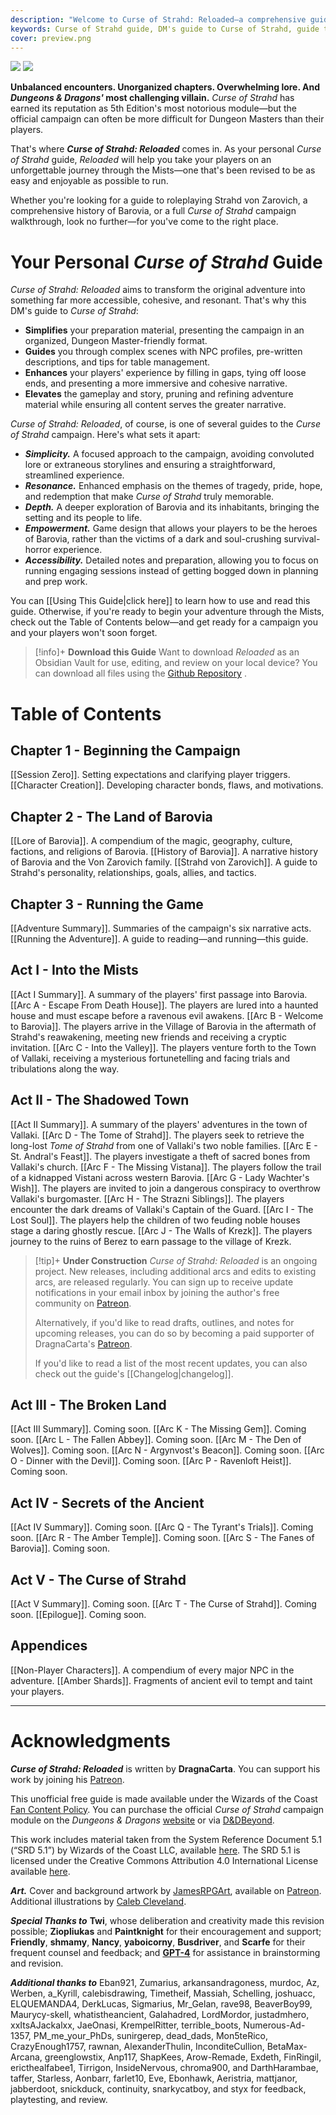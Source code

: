 ```yaml
---
description: "Welcome to Curse of Strahd: Reloaded—a comprehensive guide to running Curse of Strahd for new and veteran Dungeon Masters alike. Experience enhanced storytelling, organized information, and scene-level guidance that make it easier than ever to bring Barovia to life."
keywords: Curse of Strahd guide, DM's guide to Curse of Strahd, guide to running Curse of Strahd, how to run Curse of Strahd, D&D, Dungeons and Dragons, Curse of Strahd, DM Guide, Barovia, Role-playing Game, DM Tips, Campaign Guide, Strahd Von Zarovich, Tabletop Games
cover: preview.png
---
```

<img class="image-dark" src="https://publish-01.obsidian.md/access/7db64b11c71d88572ddc6cd06b888976/images/cover-dark.png">
<img class="image-light" src="https://publish-01.obsidian.md/access/7db64b11c71d88572ddc6cd06b888976/images/cover-light.png">


**Unbalanced encounters. Unorganized chapters. Overwhelming lore. And *Dungeons & Dragons'* most challenging villain.** *Curse of Strahd* has earned its reputation as 5th Edition's most notorious module—but the official campaign can often be more difficult for Dungeon Masters than their players.

That's where ***Curse of Strahd: Reloaded*** comes in. As your personal *Curse of Strahd* guide, *Reloaded* will help you take your players on an unforgettable journey through the Mists—one that's been revised to be as easy and enjoyable as possible to run. 

Whether you're looking for a guide to roleplaying Strahd von Zarovich, a comprehensive history of Barovia, or a full *Curse of Strahd* campaign walkthrough, look no further—for you've come to the right place.
# Your Personal *Curse of Strahd* Guide
*Curse of Strahd: Reloaded* aims to transform the original adventure into something far more accessible, cohesive, and resonant. That's why this DM's guide to *Curse of Strahd*:

* **Simplifies** your preparation material, presenting the campaign in an organized, Dungeon Master-friendly format.
* **Guides** you through complex scenes with NPC profiles, pre-written descriptions, and tips for table management.
* **Enhances** your players' experience by filling in gaps, tying off loose ends, and presenting a more immersive and cohesive narrative.
* **Elevates** the gameplay and story, pruning and refining adventure material while ensuring all content serves the greater narrative.

*Curse of Strahd: Reloaded*, of course, is one of several guides to the *Curse of Strahd* campaign. Here's what sets it apart:

* ***Simplicity.*** A focused approach to the campaign, avoiding convoluted lore or extraneous storylines and ensuring a straightforward, streamlined experience.
* ***Resonance.*** Enhanced emphasis on the themes of tragedy, pride, hope, and redemption that make *Curse of Strahd* truly memorable.
* ***Depth.*** A deeper exploration of Barovia and its inhabitants, bringing the setting and its people to life.
* ***Empowerment.*** Game design that allows your players to be the heroes of Barovia, rather than the victims of a dark and soul-crushing survival-horror experience.
* ***Accessibility.*** Detailed notes and preparation, allowing you to focus on running engaging sessions instead of getting bogged down in planning and prep work.

You can [[Using This Guide|click here]] to learn how to use and read this guide. Otherwise, if you're ready to begin your adventure through the Mists, check out the Table of Contents below—and get ready for a campaign you and your players won't soon forget.

> [!info]+ **Download this Guide**
> Want to download *Reloaded* as an Obsidian Vault for use, editing, and review on your local device? You can download all files using the [Github Repository](https://github.com/DragnaCarta/Curse-of-Strahd-Reloaded) .
# Table of Contents
## Chapter 1 - Beginning the Campaign
[[Session Zero]]. Setting expectations and clarifying player triggers.
[[Character Creation]]. Developing character bonds, flaws, and motivations.
## Chapter 2 - The Land of Barovia
[[Lore of Barovia]]. A compendium of the magic, geography, culture, factions, and religions of Barovia.
[[History of Barovia]]. A narrative history of Barovia and the Von Zarovich family.
[[Strahd von Zarovich]]. A guide to Strahd's personality, relationships, goals, allies, and tactics.
## Chapter 3 - Running the Game
[[Adventure Summary]]. Summaries of the campaign's six narrative acts.
[[Running the Adventure]]. A guide to reading—and running—this guide.
## Act I - Into the Mists
[[Act I Summary]]. A summary of the players' first passage into Barovia.
[[Arc A - Escape From Death House]]. The players are lured into a haunted house and must escape before a ravenous evil awakens.
[[Arc B - Welcome to Barovia]]. The players arrive in the Village of Barovia in the aftermath of Strahd's reawakening, meeting new friends and receiving a cryptic invitation.
[[Arc C - Into the Valley]]. The players venture forth to the Town of Vallaki, receiving a mysterious fortunetelling and facing trials and tribulations along the way.
## Act II - The Shadowed Town
[[Act II Summary]]. A summary of the players' adventures in the town of Vallaki.
[[Arc D - The Tome of Strahd]]. The players seek to retrieve the long-lost *Tome of Strahd* from one of Vallaki's two noble families.
[[Arc E - St. Andral's Feast]]. The players investigate a theft of sacred bones from Vallaki's church.
[[Arc F - The Missing Vistana]]. The players follow the trail of a kidnapped Vistani across western Barovia. 
[[Arc G - Lady Wachter's Wish]]. The players are invited to join a dangerous conspiracy to overthrow Vallaki's burgomaster.
[[Arc H - The Strazni Siblings]]. The players encounter the dark dreams of Vallaki's Captain of the Guard.
[[Arc I - The Lost Soul]]. The players help the children of two feuding noble houses stage a daring ghostly rescue.
[[Arc J - The Walls of Krezk]]. The players journey to the ruins of Berez to earn passage to the village of Krezk.

> [!tip]+ **Under Construction**
> *Curse of Strahd: Reloaded* is an ongoing project. New releases, including additional arcs and edits to existing arcs, are released regularly. You can sign up to receive update notifications in your email inbox by joining the author's free community on [Patreon](https://www.patreon.com/DragnaCarta).
> 
> Alternatively, if you'd like to read drafts, outlines, and notes for upcoming releases, you can do so by becoming a paid supporter of DragnaCarta's [Patreon](https://www.patreon.com/DragnaCarta).
> 
> If you'd like to read a list of the most recent updates, you can also check out the guide's [[Changelog|changelog]].
## Act III - The Broken Land
[[Act III Summary]]. Coming soon.
[[Arc K - The Missing Gem]]. Coming soon.
[[Arc L - The Fallen Abbey]]. Coming soon.
[[Arc M - The Den of Wolves]]. Coming soon.
[[Arc N - Argynvost's Beacon]]. Coming soon.
[[Arc O - Dinner with the Devil]]. Coming soon.
[[Arc P - Ravenloft Heist]]. Coming soon.
## Act IV - Secrets of the Ancient
[[Act IV Summary]]. Coming soon.
[[Arc Q - The Tyrant's Trials]]. Coming soon.
[[Arc R - The Amber Temple]]. Coming soon.
[[Arc S - The Fanes of Barovia]]. Coming soon.
## Act V - The Curse of Strahd
[[Act V Summary]]. Coming soon.
[[Arc T - The Curse of Strahd]]. Coming soon.
[[Epilogue]]. Coming soon.
## Appendices
[[Non-Player Characters]]. A compendium of every major NPC in the adventure.
[[Amber Shards]]. Fragments of ancient evil to tempt and taint your players.

<hr>

# Acknowledgments
***Curse of Strahd: Reloaded*** is written by **DragnaCarta**. You can support his work by joining his [Patreon](https://www.patreon.com/DragnaCarta). 

This unofficial free guide is made available under the Wizards of the Coast [Fan Content Policy](https://company.wizards.com/en/legal/fancontentpolicy). You can purchase the official *Curse of Strahd* campaign module on the *Dungeons & Dragons* [website](https://dnd.wizards.com/products/curse-strahd-revamped) or via [D&DBeyond](https://www.dndbeyond.com/sources/cos).

This work includes material taken from the System Reference Document 5.1 (“SRD 5.1”) by Wizards of the Coast LLC, available [here](https://dnd.wizards.com/resources/systems-reference-document). The SRD 5.1 is licensed under the Creative Commons Attribution 4.0 International License available [here](https://creativecommons.org/licenses/by/4.0/legalcode).

***Art.*** Cover and background artwork by [JamesRPGArt](https://jamesrpgart.com/), available on [Patreon](https://www.patreon.com/jamesrpgart). Additional illustrations by [Caleb Cleveland](https://calebisdrawing.com/).

***Special Thanks to*** **Twi**, whose deliberation and creativity made this revision possible;  **Ziopliukas** and **Paintknight** for their encouragement and support;  **Friendly**, **shmamy**, **Nancy**, **yaboicorny**, **Busdriver**, and **Scarfe** for their frequent counsel and feedback; and [**GPT-4**](https://chat.openai.com/) for assistance in brainstorming and revision.

***Additional thanks to*** Eban921, Zumarius, arkansandragoness, murdoc, Az, Werben, a_Kyrill, calebisdrawing, Timetheif, Massiah, Schelling, joshuacc, ELQUEMANDA4, DerkLucas, Sigmarius, Mr_Gelan, rave98, BeaverBoy99, Maurycy-skell, whatistheancient, Galahadred, LordMordor, justadmhero, xxItsAJackalxx, JaeOnasi, KrempelRitter, terrible_boots, Numerous-Ad-1357, PM_me_your_PhDs, sunirgerep, dead_dads, Mon5teRico, CrazyEnough1757, rawnan, AlexanderThulin, InconditeCullion, BetaMax-Arcana, greenglowstix, Anp117, ShapKees, Arow-Remade, Exdeth, FinRingil, ericthealfabee1, Tirrigon, InsideNervous, chroma900, and DarthHarambae, taffer, Starless, Aonbarr, farlet10, Eve, Ebonhawk, Aeristria, mattjanor, jabberdoot, snickduck, continuity, snarkycatboy, and styx for feedback, playtesting, and review.
